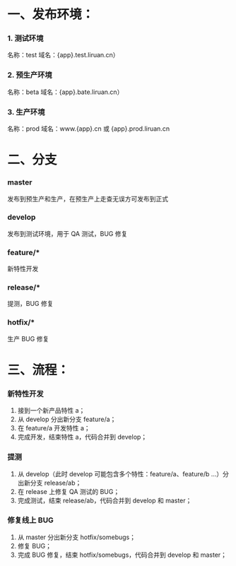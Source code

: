 # 一、发布环境：

### 1. 测试环境
名称：test
域名：{app}.test.liruan.cn）

### 2. 预生产环境
名称：beta
域名：{app}.bate.liruan.cn）

### 3. 生产环境
名称：prod
域名：www.{app}.cn 或 {app}.prod.liruan.cn

# 二、分支

### master
发布到预生产和生产，在预生产上走查无误方可发布到正式

### develop
发布到测试环境，用于 QA 测试，BUG 修复

### feature/*
新特性开发

### release/*
提测，BUG 修复

### hotfix/*
生产 BUG 修复

# 三、流程：

### 新特性开发
1. 接到一个新产品特性 a；
2. 从 develop 分出新分支 feature/a；
3. 在 feature/a 开发特性 a；
4. 完成开发，结束特性 a，代码合并到 develop；

### 提测
1. 从 develop（此时 develop 可能包含多个特性：feature/a、feature/b ...）分出新分支 release/ab；
2. 在 release 上修复 QA 测试的 BUG；
3. 完成测试，结束 release/ab，代码合并到 develop 和 master；

### 修复线上 BUG
1. 从 master 分出新分支 hotfix/somebugs；
2. 修复 BUG；
3. 完成 BUG 修复，结束 hotfix/somebugs，代码合并到 develop 和 master；

